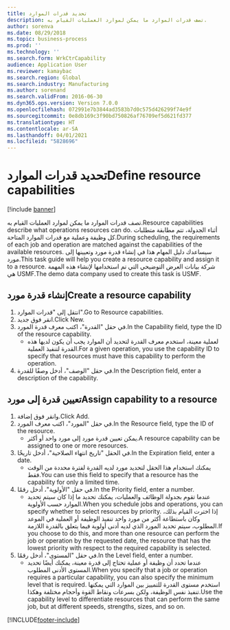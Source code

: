 ```yaml
---
title: تحديد قدرات الموارد
description: تصف قدرات الموارد ما يمكن لموارد العمليات القيام به.
author: sorenva
ms.date: 08/29/2018
ms.topic: business-process
ms.prod: ''
ms.technology: ''
ms.search.form: WrkCtrCapability
audience: Application User
ms.reviewer: kamaybac
ms.search.region: Global
ms.search.industry: Manufacturing
ms.author: sorenand
ms.search.validFrom: 2016-06-30
ms.dyn365.ops.version: Version 7.0.0
ms.openlocfilehash: 072991e7b3844ad3583b7d0c575d426299f74e9f
ms.sourcegitcommit: 0e8db169c3f90bd750826af76709ef5d621fd377
ms.translationtype: HT
ms.contentlocale: ar-SA
ms.lasthandoff: 04/01/2021
ms.locfileid: "5828696"
---
```

# <a name="define-resource-capabilities"></a><span data-ttu-id="44be7-103">تحديد قدرات الموارد</span><span class="sxs-lookup"><span data-stu-id="44be7-103">Define resource capabilities</span></span>

[!include [banner](../../includes/banner.md)]

<span data-ttu-id="44be7-104">تصف قدرات الموارد ما يمكن لموارد العمليات القيام به.</span><span class="sxs-lookup"><span data-stu-id="44be7-104">Resource capabilities describe what operations resources can do.</span></span> <span data-ttu-id="44be7-105">أثناء الجدولة، تتم مطابقة متطلبات كل وظيفة وعملية مع قدرات الموارد المتاحة.</span><span class="sxs-lookup"><span data-stu-id="44be7-105">During scheduling, the requirements of each job and operation are matched against the capabilities of the available resources.</span></span> <span data-ttu-id="44be7-106">سيساعدك دليل المهام هذا في إنشاء قدرة مورد وتعيينها إلى مورد.</span><span class="sxs-lookup"><span data-stu-id="44be7-106">This task guide will help you create a resource capability and assign it to a resource.</span></span> <span data-ttu-id="44be7-107">شركة بيانات العرض التوضيحي التي تم استخدامها لإنشاء هذه المهمة هي USMF.‬</span><span class="sxs-lookup"><span data-stu-id="44be7-107">The demo data company used to create this task is USMF.</span></span>


## <a name="create-a-resource-capability"></a><span data-ttu-id="44be7-108">إنشاء قدرة مورد</span><span class="sxs-lookup"><span data-stu-id="44be7-108">Create a resource capability</span></span>
1. <span data-ttu-id="44be7-109">انتقل إلى "قدرات الموارد".</span><span class="sxs-lookup"><span data-stu-id="44be7-109">Go to Resource capabilities.</span></span>
2. <span data-ttu-id="44be7-110">انقر فوق جديد.</span><span class="sxs-lookup"><span data-stu-id="44be7-110">Click New.</span></span>
3. <span data-ttu-id="44be7-111">في حقل "القدرة"، اكتب معرف قدرة المورد.</span><span class="sxs-lookup"><span data-stu-id="44be7-111">In the Capability field, type the ID of the resource capability.</span></span>
    * <span data-ttu-id="44be7-112">لعملية معينة، استخدم معرف القدرة لتحديد أن الموارد يجب أن يكون لديها هذه القدرة لتنفيذ العملية.</span><span class="sxs-lookup"><span data-stu-id="44be7-112">For a given operation, you use the capability ID to specify that resources must have this capability to perform the operation.</span></span>  
4. <span data-ttu-id="44be7-113">في حقل "الوصف"، أدخل وصفًا للقدرة.</span><span class="sxs-lookup"><span data-stu-id="44be7-113">In the Description field, enter a description of the capability.</span></span>

## <a name="assign-capability-to-a-resource"></a><span data-ttu-id="44be7-114">تعيين قدرة إلى مورد</span><span class="sxs-lookup"><span data-stu-id="44be7-114">Assign capability to a resource</span></span>
1. <span data-ttu-id="44be7-115">وانقر فوق إضافة.</span><span class="sxs-lookup"><span data-stu-id="44be7-115">Click Add.</span></span>
2. <span data-ttu-id="44be7-116">في حقل "المورد"، اكتب معرف المورد.</span><span class="sxs-lookup"><span data-stu-id="44be7-116">In the Resource field, type the ID of the resource.</span></span>
    * <span data-ttu-id="44be7-117">يمكن تعيين قدرة مورد إلى مورد واحد أو أكثر.</span><span class="sxs-lookup"><span data-stu-id="44be7-117">A resource capability can be assigned to one or more resources.</span></span>  
3. <span data-ttu-id="44be7-118">في الحقل "تاريخ انتهاء الصلاحية"، أدخل تاريخًا.</span><span class="sxs-lookup"><span data-stu-id="44be7-118">In the Expiration field, enter a date.</span></span>
    * <span data-ttu-id="44be7-119">يمكنك استخدام هذا الحقل لتحديد مورد لديه القدرة لفترة محددة من الوقت فقط.</span><span class="sxs-lookup"><span data-stu-id="44be7-119">You can use this field to specify that a resource has the capability for only a limited time.</span></span>  
4. <span data-ttu-id="44be7-120">في حقل "الأولوية"، أدخل رقمًا.</span><span class="sxs-lookup"><span data-stu-id="44be7-120">In the Priority field, enter a number.</span></span>
    * <span data-ttu-id="44be7-121">عندما تقوم بجدولة الوظائف والعمليات، يمكنك تحديد ما إذا كان سيتم تحديد الموارد حسب الأولوية.</span><span class="sxs-lookup"><span data-stu-id="44be7-121">When you schedule jobs and operations, you can specify whether to select resources by priority.</span></span> <span data-ttu-id="44be7-122">إذا اخترت القيام بذلك، وكان باستطاعة أكثر من مورد واحد تنفيذ الوظيفة أو العملية في الموعد المطلوب، سيتم تحديد المورد الذي لديه أدنى أولوية فيما يتعلق بالقدرة اللازمة.</span><span class="sxs-lookup"><span data-stu-id="44be7-122">If you choose to do this, and more than one resource can perform the job or operation by the requested date, the resource that has the lowest priority with respect to the required capability is selected.</span></span>  
5. <span data-ttu-id="44be7-123">في حقل "المستوى"، أدخل رقمًا.</span><span class="sxs-lookup"><span data-stu-id="44be7-123">In the Level field, enter a number.</span></span>
    * <span data-ttu-id="44be7-124">عندما تحدد أن وظيفة أو عملية تحتاج إلى قدرة معينة، يمكنك أيضًا تحديد المستوى الأدنى المطلوب.</span><span class="sxs-lookup"><span data-stu-id="44be7-124">When you specify that a job or operation requires a particular capability, you can also specify the minimum level that is required.</span></span> <span data-ttu-id="44be7-125">استخدم مستوى القدرة للتمييز بين الموارد التي يمكنها تنفيذ نفس الوظيفة، ولكن بسرعات ونقاط القوة وأحجام مختلفة وهكذا.</span><span class="sxs-lookup"><span data-stu-id="44be7-125">Use the capability level to differentiate resources that can perform the same job, but at different speeds, strengths, sizes, and so on.</span></span>  



[!INCLUDE[footer-include](../../../includes/footer-banner.md)]